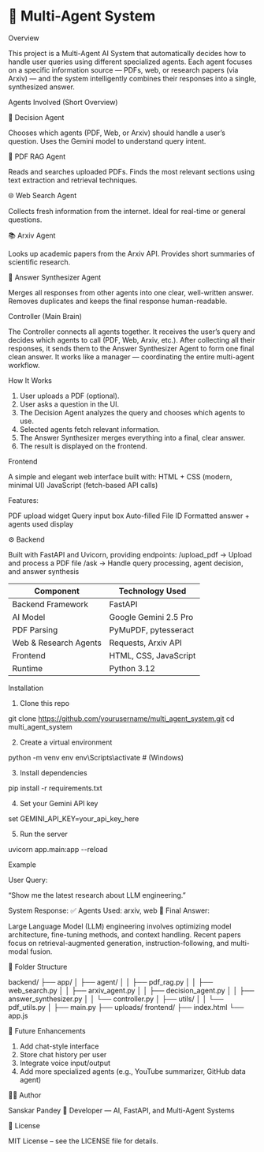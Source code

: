 ﻿# 🧠 Multi-Agent System

 Overview

This project is a Multi-Agent AI System that automatically decides how to handle user queries using different specialized agents.
Each agent focuses on a specific information source — PDFs, web, or research papers (via Arxiv) — and the system intelligently combines their responses into a single, synthesized answer.

Agents Involved (Short Overview)

🧩 Decision Agent

Chooses which agents (PDF, Web, or Arxiv) should handle a user’s question.
Uses the Gemini model to understand query intent.

📄 PDF RAG Agent

Reads and searches uploaded PDFs.
Finds the most relevant sections using text extraction and retrieval techniques.

🌐 Web Search Agent

Collects fresh information from the internet.
Ideal for real-time or general questions.

📚 Arxiv Agent

Looks up academic papers from the Arxiv API.
Provides short summaries of scientific research.

🧠 Answer Synthesizer Agent

Merges all responses from other agents into one clear, well-written answer.
Removes duplicates and keeps the final response human-readable.

Controller (Main Brain)

The Controller connects all agents together.
It receives the user’s query and decides which agents to call (PDF, Web, Arxiv, etc.).
After collecting all their responses, it sends them to the Answer Synthesizer Agent to form one final clean answer.
It works like a manager — coordinating the entire multi-agent workflow.

How It Works

1. User uploads a PDF (optional).
2. User asks a question in the UI.
3. The Decision Agent analyzes the query and chooses which agents to use.
4. Selected agents fetch relevant information.
5. The Answer Synthesizer merges everything into a final, clear answer.
6. The result is displayed on the frontend.

Frontend

A simple and elegant web interface built with:
HTML + CSS (modern, minimal UI)
JavaScript (fetch-based API calls)

Features:

PDF upload widget
Query input box
Auto-filled File ID
Formatted answer + agents used display

⚙️ Backend

Built with FastAPI and Uvicorn, providing endpoints:
/upload_pdf → Upload and process a PDF file
/ask → Handle query processing, agent decision, and answer synthesis

| Component             | Technology Used       |
| --------------------- | --------------------- |
| Backend Framework     | FastAPI               |
| AI Model              | Google Gemini 2.5 Pro |
| PDF Parsing           | PyMuPDF, pytesseract  |
| Web & Research Agents | Requests, Arxiv API   |
| Frontend              | HTML, CSS, JavaScript |
| Runtime               | Python 3.12           |


Installation

1. Clone this repo
   
git clone https://github.com/yourusername/multi_agent_system.git
cd multi_agent_system

2. Create a virtual environment

python -m venv env
env\Scripts\activate  # (Windows)

3. Install dependencies

pip install -r requirements.txt

4. Set your Gemini API key
   
set GEMINI_API_KEY=your_api_key_here

5. Run the server
   
uvicorn app.main:app --reload


Example

User Query:

“Show me the latest research about LLM engineering.”

System Response:
✅ Agents Used: arxiv, web
🧠 Final Answer:

Large Language Model (LLM) engineering involves optimizing model architecture, fine-tuning methods, and context handling. Recent papers focus on retrieval-augmented generation, instruction-following, and multi-modal fusion.

🧾 Folder Structure

backend/
 ├── app/
 │   ├── agent/
 │   │   ├── pdf_rag.py
 │   │   ├── web_search.py
 │   │   ├── arxiv_agent.py
 │   │   ├── decision_agent.py
 │   │   ├── answer_synthesizer.py
 │   │   └── controller.py
 │   ├── utils/
 │   │   └── pdf_utils.py
 │   ├── main.py
 ├── uploads/
frontend/
 ├── index.html
 └── app.js

💬 Future Enhancements

1. Add chat-style interface
2. Store chat history per user
3. Integrate voice input/output
4. Add more specialized agents (e.g., YouTube summarizer, GitHub data agent)

🧑‍💻 Author

Sanskar Pandey
💼 Developer — AI, FastAPI, and Multi-Agent Systems

📜 License

MIT License – see the LICENSE file for details.




